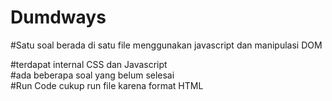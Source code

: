 # Dumdways

#Satu soal berada di satu file menggunakan javascript dan manipulasi DOM <br/>

#terdapat internal CSS dan Javascript<br/>
#ada beberapa soal yang belum selesai<br/>
#Run Code cukup run file karena format HTML
